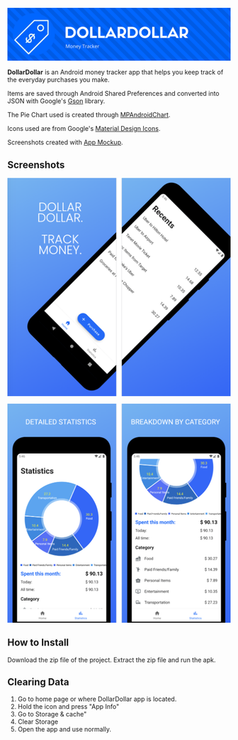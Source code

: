 ![DollarDollarBanner](images/dollar-banner.png)

**DollarDollar** is an Android money tracker app that helps you keep track of the everyday purchases you make. 

Items are saved through Android Shared Preferences and converted into JSON with Google's [Gson](https://github.com/google/gson) library. 

The Pie Chart used is created through [MPAndroidChart](https://github.com/PhilJay/MPAndroidChart). 

Icons used are from Google's [Material Design Icons](https://material.io/resources/icons/?style=baseline).

Screenshots created with [App Mockup](https://app-mockup.com).

## Screenshots

![Screenshots1](images/mockup1.png)

![Screenshots2](images/mockup2.png)

## How to Install

Download the zip file of the project. Extract the zip file and run the apk.

## Clearing Data

1. Go to home page or where DollarDollar app is located.
2. Hold the icon and press "App Info"
3. Go to Storage & cache"
4. Clear Storage
5. Open the app and use normally.